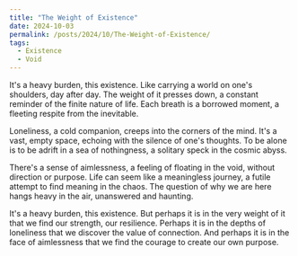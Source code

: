 ```yaml
---
title: "The Weight of Existence" 
date: 2024-10-03
permalink: /posts/2024/10/The-Weight-of-Existence/
tags:
  - Existence
  - Void
---
```


It's a heavy burden, this existence. Like carrying a world on one's shoulders, day after day. The weight of it presses down, a constant reminder of the finite nature of life. Each breath is a borrowed moment, a fleeting respite from the inevitable.

Loneliness, a cold companion, creeps into the corners of the mind. It's a vast, empty space, echoing with the silence of one's thoughts. To be alone is to be adrift in a sea of nothingness, a solitary speck in the cosmic abyss.

There's a sense of aimlessness, a feeling of floating in the void, without direction or purpose. Life can seem like a meaningless journey, a futile attempt to find meaning in the chaos. The question of why we are here hangs heavy in the air, unanswered and haunting.

It's a heavy burden, this existence. But perhaps it is in the very weight of it that we find our strength, our resilience. Perhaps it is in the depths of loneliness that we discover the value of connection. And perhaps it is in the face of aimlessness that we find the courage to create our own purpose.

